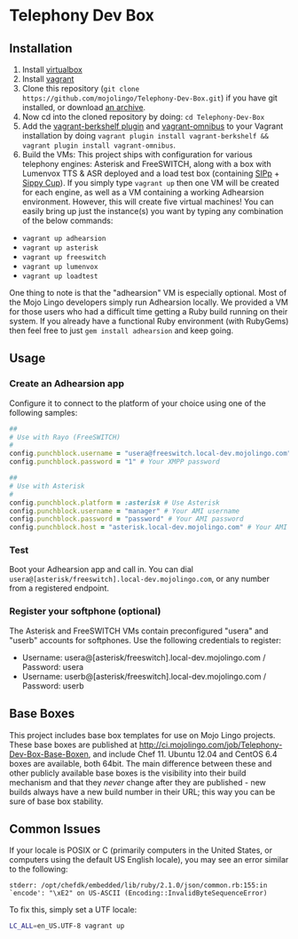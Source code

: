 # Telephony Dev Box

## Installation

1. Install [virtualbox](https://www.virtualbox.org/wiki/Downloads)
2. Install [vagrant](http://vagrantup.com)
3. Clone this repository (`git clone https://github.com/mojolingo/Telephony-Dev-Box.git`) if you have git installed, or download [an archive](https://github.com/mojolingo/Telephony-Dev-Box/zipball/master).
4. Now cd into the cloned repository by doing: `cd Telephony-Dev-Box`
5. Add the [vagrant-berkshelf plugin](https://github.com/riotgames/vagrant-berkshelf) and [vagrant-omnibus](https://github.com/opscode/vagrant-omnibus) to your Vagrant installation by doing `vagrant plugin install vagrant-berkshelf && vagrant plugin install vagrant-omnibus`.
6. Build the VMs:
This project ships with configuration for various telephony engines: Asterisk and FreeSWITCH, along with a box with Lumenvox TTS & ASR deployed and a load test box (containing [SIPp](http://sipp.sourceforge.net) + [Sippy Cup](https://github.com/bklang/sippy_cup)). If you simply type `vagrant up` then one VM will be created for each engine, as well as a VM containing a working Adhearsion environment. However, this will create five virtual machines! You can easily bring up just the instance(s) you want by typing any combination of the below commands:
  * `vagrant up adhearsion`
  * `vagrant up asterisk`
  * `vagrant up freeswitch`
  * `vagrant up lumenvox`
  * `vagrant up loadtest`

One thing to note is that the "adhearsion" VM is especially optional.  Most of the Mojo Lingo developers simply run Adhearsion locally. We provided a VM for those users who had a difficult time getting a Ruby build running on their system. If you already have a functional Ruby environment (with RubyGems) then feel free to just `gem install adhearsion` and keep going.

## Usage

### Create an Adhearsion app

Configure it to connect to the platform of your choice using one of the following samples:

```ruby
##
# Use with Rayo (FreeSWITCH)
#
config.punchblock.username = "usera@freeswitch.local-dev.mojolingo.com" # Your XMPP JID for use with Rayo
config.punchblock.password = "1" # Your XMPP password
```

```ruby
##
# Use with Asterisk
#
config.punchblock.platform = :asterisk # Use Asterisk
config.punchblock.username = "manager" # Your AMI username
config.punchblock.password = "password" # Your AMI password
config.punchblock.host = "asterisk.local-dev.mojolingo.com" # Your AMI host
```

### Test
Boot your Adhearsion app and call in. You can dial `usera@[asterisk/freeswitch].local-dev.mojolingo.com`, or any number from a registered endpoint.

### Register your softphone (optional)
The Asterisk and FreeSWITCH VMs contain preconfigured "usera" and "userb" accounts for softphones. Use the following credentials to register:

* Username: usera@[asterisk/freeswitch].local-dev.mojolingo.com / Password: usera
* Username: userb@[asterisk/freeswitch].local-dev.mojolingo.com / Password: userb

## Base Boxes

This project includes base box templates for use on Mojo Lingo projects. These base boxes are published at http://ci.mojolingo.com/job/Telephony-Dev-Box-Base-Boxen, and include Chef 11. Ubuntu 12.04 and CentOS 6.4 boxes are available, both 64bit. The main difference between these and other publicly available base boxes is the visibility into their build mechanism and that they *never* change after they are published - new builds always have a new build number in their URL; this way you can be sure of base box stability.

## Common Issues

If your locale is POSIX or C (primarily computers in the United States, or computers using the default US English locale), you may see an error similar to the following:

```
stderr: /opt/chefdk/embedded/lib/ruby/2.1.0/json/common.rb:155:in `encode': "\xE2" on US-ASCII (Encoding::InvalidByteSequenceError)
```

To fix this, simply set a UTF locale:

```bash
LC_ALL=en_US.UTF-8 vagrant up
```
